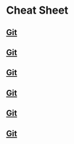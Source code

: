 # Cheat Sheet
## [Git](https://github.com/monsterchick/Commands/blob/main/git_commands.md)
## [Git](https://github.com/monsterchick/Commands/blob/main/git_commands.md)
## [Git](https://github.com/monsterchick/Commands/blob/main/git_commands.md)
## [Git](https://github.com/monsterchick/Commands/blob/main/git_commands.md)
## [Git](https://github.com/monsterchick/Commands/blob/main/git_commands.md)
## [Git](https://github.com/monsterchick/Commands/blob/main/git_commands.md)
